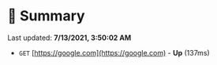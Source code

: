 # 📖 Summary
Last updated: **7/13/2021, 3:50:02 AM**

- `GET` [https://google.com](https://google.com) - **Up** (137ms)

